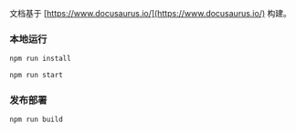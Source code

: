 文档基于 [https://www.docusaurus.io/](https://www.docusaurus.io/) 构建。

### 本地运行

```bash
npm run install

npm run start
```

### 发布部署

```bash
npm run build
```
